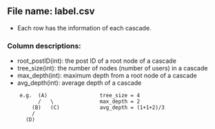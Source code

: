 ## File name: label.csv
 - Each row has the information of each cascade.
### Column descriptions:
 - root_postID(int): the post ID of a root node of a cascade
 - tree_size(int): the number of nodes (number of users) in a cascade
 - max_depth(int): maximum depth from a root node of a cascade
 - avg_depth(int): average depth of a cascade
 ```
     e.g.  (A)                 tree_size = 4
           /   \               max_depth = 2
         (B)   (C)             avg_depth = (1+1+2)/3
         /
       (D)
```
